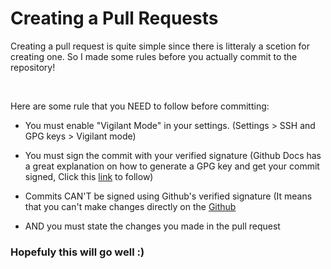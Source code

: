 # Creating a Pull Requests

Creating a pull request is quite simple since there is litteraly a scetion for creating one. So I made some rules before you actually commit to the repository!

<br>

Here are some rule that you NEED to follow before committing:

- You must enable "Vigilant Mode" in your settings. (Settings > SSH and GPG keys > Vigilant mode)

- You must sign the commit with your verified signature (Github Docs has a great explanation on how to generate a GPG key and get your commit signed, Click this [link](https://docs.github.com/en/authentication/managing-commit-signature-verification/about-commit-signature-verification) to follow)

- Commits CAN'T be signed using Github's verified signature (It means that you can't make changes directly on the [Github](https://github.com)

- AND you must state the changes you made in the pull request

### Hopefuly this will go well :)
